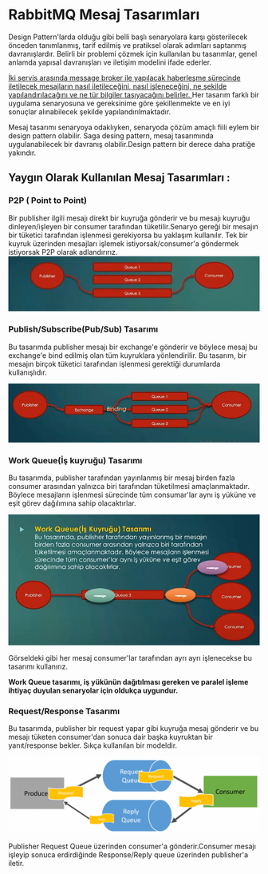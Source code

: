 # RabbitMQ Mesaj Tasarımları

Design Pattern'larda olduğu gibi belli başlı senaryolara karşı gösterilecek önceden tanımlanmış, tarif edilmiş ve pratiksel olarak adımları saptanmış davranışlardır.
Belirli bir problemi çözmek için kullanılan bu tasarımlar, genel anlamda yapısal davranışları ve iletişim modelini ifade ederler.

<u>İki servis arasında message broker ile yapılacak haberleşme sürecinde iletilecek mesajların nasıl iletileceğini, nasıl işleneceğini, ne şekilde yapılandırılacağını ve ne tür bilgiler taşıyacağını belirler.
</u>
Her tasarım farklı bir uygulama senaryosuna ve gereksinime göre şekillenmekte ve en iyi sonuçlar alınabilecek şekilde yapılandırılmaktadır. 

Mesaj tasarımı senaryoya odaklıyken, senaryoda çözüm amaçlı fiili eylem bir design pattern olabilir.
Saga desing pattern, mesaj tasarımında uygulanabilecek bir davranış olabilir.Design pattern bir derece daha pratiğe yakındır.

## Yaygın Olarak Kullanılan Mesaj Tasarımları :

### P2P ( Point to Point) 
Bir publisher ilgili mesajı direkt bir kuyruğa gönderir ve bu mesajı kuyruğu dinleyen/işleyen bir consumer tarafından tüketilir.Senaryo gereği bir mesajın bir tüketici tarafından işlenmesi gerekiyorsa bu yaklaşım kullanılır.
Tek bir kuyruk üzerinden mesajları işlemek istiyorsak/consumer'a göndermek istiyorsak P2P olarak adlandırırız.
![Point To Point Tasarımı](Point-to-Point.png)

### Publish/Subscribe(Pub/Sub) Tasarımı

Bu tasarımda publisher mesajı bir exchange'e gönderir ve böylece mesaj bu exchange'e bind edilmiş olan tüm kuyruklara yönlendirilir. Bu tasarım, bir mesajın birçok tüketici tarafından işlenmesi gerektiği durumlarda kullanışlıdır.

![PubSub Tasarim](Pub-Sub-Tasarim.png)

### Work Queue(İş kuyruğu) Tasarımı

Bu tasarımda, publisher tarafından yayınlanmış bir mesaj birden fazla consumer arasından yalnızca biri tarafından tüketilmesi amaçlanmaktadır. Böylece mesajların işlenmesi sürecinde tüm consumar'lar aynı iş yüküne ve eşit görev dağılımına sahip olacaktırlar.

![Work Queue](Work-Queue.png)

Görseldeki gibi her mesaj consumer'lar tarafından ayrı ayrı işlenecekse bu tasarımı kullanırız.

<strong>Work Queue tasarımı, iş yükünün dağıtılması gereken ve paralel işleme ihtiyaç duyulan senaryolar için oldukça uygundur.</strong>

### Request/Response Tasarımı

Bu tasarımda, publisher bir request yapar gibi kuyruğa mesaj gönderir ve bu mesajı tüketen consumer'dan sonuca dair başka kuyruktan bir yanıt/response bekler. 
Sıkça kullanılan bir modeldir.

![Request Response](Request-Response-Tasarim.png)

Publisher Request Queue üzerinden consumer'a gönderir.Consumer mesajı işleyip sonuca erdirdiğinde Response/Reply queue üzerinden publisher'a iletir.

